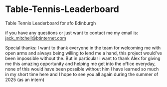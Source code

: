 # Table-Tennis-Leaderboard
Table Tennis Leaderboard for afo Edinburgh

if you have  any questions or just want to contact me my email is:
jack_mitchell@btinternet.com

Special thanks:
I want to thank everyone in the team for welcoming me with open arms and always being willing to lend me a hand, this project would've been impossible without the.
But in particular i want to thank Alex for giving me this amazing opportunity and helping me get into the office everyday, none of this would have been possible without him
I have learned so much in my short time here and I hope to see you all again during the summer of 2025 (as an intern)

